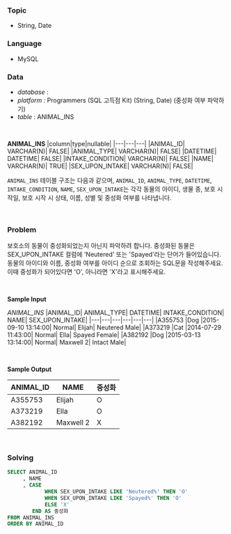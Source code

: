 ### Topic
- String, Date
  
### Language
- MySQL

### Data
- *database* : 
- *platform* : Programmers (SQL 고득점 Kit) (String, Date) (중성화 여부 파악하기)
- *table* : ANIMAL_INS

<br>

**ANIMAL_INS**
|column|type|nullable|
|---|---|---|
|ANIMAL_ID|	VARCHAR(N)|	FALSE|
|ANIMAL_TYPE|	VARCHAR(N)|	FALSE|
|DATETIME|	DATETIME|	FALSE|
|INTAKE_CONDITION|	VARCHAR(N)|	FALSE|
|NAME|	VARCHAR(N)|	TRUE|
|SEX_UPON_INTAKE|	VARCHAR(N)|	FALSE|

`ANIMAL_INS` 테이블 구조는 다음과 같으며, `ANIMAL_ID`, `ANIMAL_TYPE`, `DATETIME`, `INTAKE_CONDITION`, `NAME`, `SEX_UPON_INTAKE`는 각각 동물의 아이디, 생물 종, 보호 시작일, 보호 시작 시 상태, 이름, 성별 및 중성화 여부를 나타냅니다.

<br>

### Problem
보호소의 동물이 중성화되었는지 아닌지 파악하려 합니다. 중성화된 동물은 SEX_UPON_INTAKE 컬럼에 'Neutered' 또는 'Spayed'라는 단어가 들어있습니다. 동물의 아이디와 이름, 중성화 여부를 아이디 순으로 조회하는 SQL문을 작성해주세요. 이때 중성화가 되어있다면 'O', 아니라면 'X'라고 표시해주세요.



<br>

**Sample Input**

*ANIMAL_INS*
|ANIMAL_ID|	ANIMAL_TYPE|	DATETIME|	INTAKE_CONDITION|	NAME|	SEX_UPON_INTAKE|
|---|---|---|---|---|---|
|A355753	|Dog	|2015-09-10 13:14:00|	Normal|	Elijah|	Neutered Male|
|A373219	|Cat	|2014-07-29 11:43:00|	Normal|	Ella|	Spayed Female|
|A382192	|Dog	|2015-03-13 13:14:00|	Normal|	Maxwell 2|	Intact Male|
  
<br>

**Sample Output**

|ANIMAL_ID|	NAME|	중성화|
|---|---|---|
|A355753|	Elijah|	O|
|A373219|	Ella|	O|
|A382192|	Maxwell 2|	X|

<br>

### Solving

```sql
SELECT ANIMAL_ID
     , NAME
     , CASE
            WHEN SEX_UPON_INTAKE LIKE 'Neutered%' THEN 'O'
            WHEN SEX_UPON_INTAKE LIKE 'Spayed%' THEN 'O'
            ELSE 'X'
        END AS 중성화
FROM ANIMAL_INS
ORDER BY ANIMAL_ID
```
